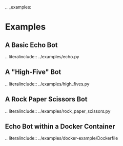 .. _examples:

# Examples

## A Basic Echo Bot

.. literalinclude:: ../examples/echo.py

## A "High-Five" Bot

.. literalinclude:: ../examples/high_fives.py

## A Rock Paper Scissors Bot

.. literalinclude:: ../examples/rock_paper_scissors.py

## Echo Bot within a Docker Container
.. literalinclude:: ../examples/docker-example/Dockerfile